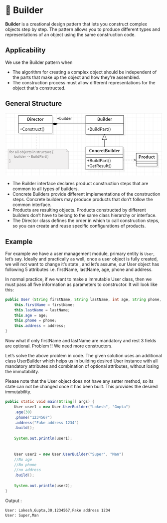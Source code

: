 # 👷 Builder

<b>Builder</b> is a creational design pattern that lets you construct complex objects step by step. The pattern allows you to produce different types and representations of an object using the same construction code.

## Applicability

We use the Builder pattern when

- The algorithm for creating a complex object should be independent of the
  parts that make up the object and how they're assembled.
- The construction process must allow different representations for the object
  that's constructed.

## General Structure

<p align="center">
  <img src="../../images/builder.png" width="700" />
</p>

- The Builder interface declares product construction steps that are common to all types of builders.
- Concrete Builders provide different implementations of the construction steps. Concrete builders may produce products that don’t follow the common interface.
- Products are resulting objects. Products constructed by different builders don’t have to belong to the same class hierarchy or interface.
- The Director class defines the order in which to call construction steps, so you can create and reuse specific configurations of products.

## Example

For example we have a user management module, primary entity is `User`, let’s say. Ideally and practically as well, once a user object is fully created, we will not want to change it’s state , and let’s assume, our User object has following 5 attributes i.e. firstName, lastName, age, phone and address.

In normal practice, if we want to make a immutable User class, then we must pass all five information as parameters to constructor. It will look like this:

```Java
public User (String firstName, String lastName, int age, String phone, String address){
    this.firstName = firstName;
    this.lastName = lastName;
    this.age = age;
    this.phone = phone;
    this.address = address;
}
```

Now what if only firstName and lastName are mandatory and rest 3 fields are optional. Problem !! We need more constructors.

Let’s solve the above problem in code. The given solution uses an additional class UserBuilder which helps us in building desired User instance with all mandatory attributes and combination of optional attributes, without losing the immutability.

Please note that the User object does not have any setter method, so its state can not be changed once it has been built. This provides the desired immutability.

```Java
public static void main(String[] args) {
    User user1 = new User.UserBuilder("Lokesh", "Gupta")
    .age(30)
    .phone("1234567")
    .address("Fake address 1234")
    .build();

    System.out.println(user1);


    User user2 = new User.UserBuilder("Super", "Man")
    //No age
    //No phone
    //no address
    .build();

    System.out.println(user2);
}
```

Output :

```
User: Lokesh,Gupta,30,1234567,Fake address 1234
User: Super,Man
```
